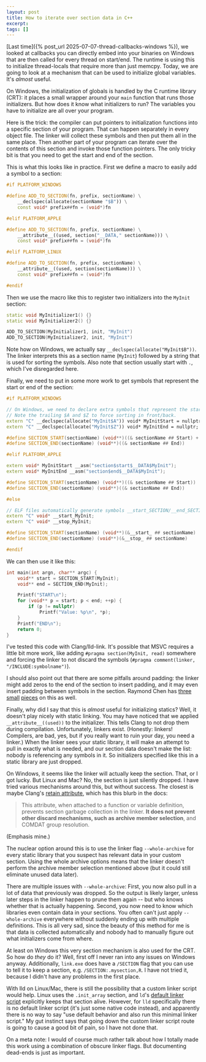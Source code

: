 ```yaml
---
layout: post
title: How to iterate over section data in C++
excerpt:
tags: []
---
```


[Last time]({% post_url 2025-07-07-thread-callbacks-windows %}), we looked at callbacks you can directly embed into your binaries on Windows that are then called for every thread on start/end. The runtime is using this to initialize thread-locals that require more than just memcpy. Today, we are going to look at a mechanism that can be used to initialize global variables. It's *almost* useful.

On Windows, the initialization of globals is handled by the C runtime library (CRT): it places a small wrapper around your `main` function that runs those initializers. But how does it know what initializers to run? The variables you have to initialize are all over your program.

Here is the trick: the compiler can put pointers to initialization functions into a specific section of your program. That can happen separately in every object file. The linker will collect these symbols and then put them all in the same place. Then another part of your program can iterate over the contents of this section and invoke those function pointers. The only tricky bit is that you need to get the start and end of the section.

This is what this looks like in practice. First we define a macro to easily add a symbol to a section:
```cpp
#if PLATFORM_WINDOWS

#define ADD_TO_SECTION(fn, prefix, sectionName) \
    __declspec(allocate(sectionName "$B")) \
    const void* prefix##fn = (void*)fn

#elif PLATFORM_APPLE

#define ADD_TO_SECTION(fn, prefix, sectionName) \
    __attribute__((used, section("__DATA," sectionName))) \
    const void* prefix##fn = (void*)fn

#elif PLATFORM_LINUX

#define ADD_TO_SECTION(fn, prefix, sectionName) \
    __attribute__((used, section(sectionName))) \
    const void* prefix##fn = (void*)fn

#endif
```

Then we use the macro like this to register two initializers into the `MyInit` section:
```cpp
static void MyInitializer1() {}
static void MyInitializer2() {}

ADD_TO_SECTION(MyInitializer1, init, "MyInit")
ADD_TO_SECTION(MyInitializer2, init, "MyInit")
```
Note how on Windows, we actually say `__declspec(allocate("MyInit$B"))`. The linker interprets this as a section name (`MyInit`) followed by a string that is used for sorting the symbols. Also note that section usually start with `.`, which I've disregarded here.

Finally, we need to put in some more work to get symbols that represent the start or end of the section:
```cpp
#if PLATFORM_WINDOWS

// On Windows, we need to declare extra symbols that represent the start/end of the section.
// Note the trailing $A and $Z to force sorting in front/back.
extern "C" __declspec(allocate("MyInit$A")) void* MyInitStart = nullptr;
extern "C" __declspec(allocate("MyInit$Z")) void* MyInitEnd = nullptr;

#define SECTION_START(sectionName) (void**)((& sectionName ## Start) + 1)
#define SECTION_END(sectionName) (void**)((& sectionName ## End))

#elif PLATFORM_APPLE

extern void* MyInitStart __asm("section$start$__DATA$MyInit");
extern void* MyInitEnd __asm("section$end$__DATA$MyInit");

#define SECTION_START(sectionName) (void**)((& sectionName ## Start))
#define SECTION_END(sectionName) (void**)((& sectionName ## End))

#else

// ELF files automatically generate symbols __start_SECTION/__end_SECTION.
extern "C" void* __start_MyInit;
extern "C" void* __stop_MyInit;

#define SECTION_START(sectionName) (void**)(&__start_ ## sectionName)
#define SECTION_END(sectionName) (void**)(&__stop_ ## sectionName)

#endif
```

We can then use it like this:
```cpp
int main(int argn, char** argc) {
	void** start = SECTION_START(MyInit);
	void** end = SECTION_END(MyInit);

	Printf("START\n");
	for (void** p = start; p < end; ++p) {
		if (p != nullptr)
			Printf("Value: %p\n", *p);
	}
	Printf("END\n");
	return 0;
}
```

I've tested this code with Clang/lld-link. It's possible that MSVC requires a little bit more work, like adding `#pragma section(MyInit, read)` somewhere and forcing the linker to not discard the symbols (`#pragma comment(linker, "/INCLUDE:symbolname")`).

I should also point out that there are some pitfalls around padding: the linker might add zeros to the end of the section to insert padding, and it may even insert padding between symbols in the section. Raymond Chen has [three](https://devblogs.microsoft.com/oldnewthing/20181107-00/?p=100155) [small](https://devblogs.microsoft.com/oldnewthing/20181108-00/?p=100165) [pieces](https://devblogs.microsoft.com/oldnewthing/20181109-00/?p=100175) on this as well.

Finally, why did I say that this is *almost* useful for initializing statics? Well, it doesn't play nicely with static linking. You may have noticed that we applied `__attribute__((used))` to the initializer. This tells Clang to not drop them during compilation. Unfortunately, linkers exist. (Honestly: linkers! Compilers, are bad, yes, but if you really want to ruin your day, you need a linker.) When the linker sees your static library, it will make an attempt to pull in exactly what is needed, and our section data doesn't make the list: nobody is referencing any symbols in it. So initializers specified like this in a static library are just dropped.

On Windows, it seems like the linker will actually keep the section. That, or I got lucky. But Linux and Mac? No, the section is just silently dropped. I have tried various mechanisms around this, but without success. The closest is maybe Clang's [retain attribute](https://clang.llvm.org/docs/AttributeReference.html#retain), which has this blurb in the docs:

> This attribute, when attached to a function or variable definition, prevents section garbage collection in the linker. **It does not prevent other discard mechanisms, such as archive member selection**, and COMDAT group resolution.

(Emphasis mine.)

The nuclear option around this is to use the linker flag `--whole-archive` for every static library that you suspect has relevant data in your custom section. Using the whole archive options means that the linker doesn't perform the archive member selection mentioned above (but it could still eliminate unused data later).

There are multiple issues with `--whole-archive`: First, you now also pull in a lot of data that previously was dropped. So the output is likely larger, unless later steps in the linker happen to prune them again -- but who knows whether that is actually happening. Second, you now need to know which libraries even contain data in your sections. You often can't just apply `--whole-archive` everywhere without suddenly ending up with multiple definitions. This is all very sad, since the beauty of this method for me is that data is collected automatically and nobody had to manually figure out what initializers come from where.

At least on Windows this very section mechanism is also used for the CRT. So how do _they_ do it? Well, first off I never ran into any issues on Windows anyway. Additionally, `link.exe` does have a `/SECTION` flag that you can use to tell it to keep a section, e.g. `/SECTION:.mysection,R`. I have not tried it, because I didn't have any problems in the first place.

With lld on Linux/Mac, there is still the possibility that a custom linker script would help. Linux uses the `.init_array` section, and `ld`'s [default linker script](https://gist.github.com/csukuangfj/c4bd4f406912850efcbedd2367ac5f33#file-default-linker-script-txt-L123) explicitly keeps that section alive. However, for `lld` specifically there is no default linker script (it's just some native code instead), and apparently there is no way to say "use default behavior and also run this minimal linker script." My gut instinct says that going down the custom linker script route is going to cause a good bit of pain, so I have not done that.

On a meta note: I would of course much rather talk about how I totally made this work using a combination of obscure linker flags. But documenting dead-ends is just as important.

